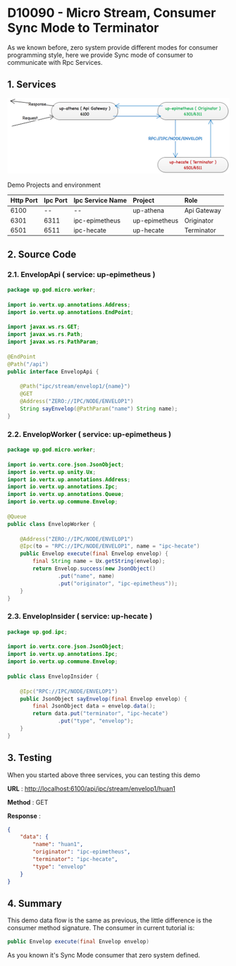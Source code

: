 # D10090 - Micro Stream, Consumer Sync Mode to Terminator

As we known before, zero system provide different modes for consumer programming style, here we provide Sync mode of consumer to communicate with Rpc Services.

## 1. Services

![](/doc/image/d10090-1.png)

Demo Projects and environment

| Http Port | Ipc Port | Ipc Service Name | Project | Role |
| :--- | :--- | :--- | :--- | :--- |
| 6100 | -- | -- | up-athena | Api Gateway |
| 6301 | 6311 | ipc-epimetheus | up-epimetheus | Originator |
| 6501 | 6511 | ipc-hecate | up-hecate | Terminator |

## 2. Source Code

### 2.1. EnvelopApi \( service: up-epimetheus \)

```java
package up.god.micro.worker;

import io.vertx.up.annotations.Address;
import io.vertx.up.annotations.EndPoint;

import javax.ws.rs.GET;
import javax.ws.rs.Path;
import javax.ws.rs.PathParam;

@EndPoint
@Path("/api")
public interface EnvelopApi {

    @Path("ipc/stream/envelop1/{name}")
    @GET
    @Address("ZERO://IPC/NODE/ENVELOP1")
    String sayEnvelop(@PathParam("name") String name);
}
```

### 2.2. EnvelopWorker \( service: up-epimetheus \)

```java
package up.god.micro.worker;

import io.vertx.core.json.JsonObject;
import io.vertx.up.unity.Ux;
import io.vertx.up.annotations.Address;
import io.vertx.up.annotations.Ipc;
import io.vertx.up.annotations.Queue;
import io.vertx.up.commune.Envelop;

@Queue
public class EnvelopWorker {

    @Address("ZERO://IPC/NODE/ENVELOP1")
    @Ipc(to = "RPC://IPC/NODE/ENVELOP1", name = "ipc-hecate")
    public Envelop execute(final Envelop envelop) {
        final String name = Ux.getString(envelop);
        return Envelop.success(new JsonObject()
                .put("name", name)
                .put("originator", "ipc-epimetheus"));
    }
}
```

### 2.3. EnvelopInsider \( service: up-hecate \)

```java
package up.god.ipc;

import io.vertx.core.json.JsonObject;
import io.vertx.up.annotations.Ipc;
import io.vertx.up.commune.Envelop;

public class EnvelopInsider {

    @Ipc("RPC://IPC/NODE/ENVELOP1")
    public JsonObject sayEnvelop(final Envelop envelop) {
        final JsonObject data = envelop.data();
        return data.put("terminator", "ipc-hecate")
                .put("type", "envelop");
    }
}
```

## 3. Testing

When you started above three services, you can testing this demo

**URL** : [http://localhost:6100/api/ipc/stream/envelop1/huan1](http://localhost:6100/api/ipc/stream/envelop1/huan1)

**Method** : GET

**Response** :

```json
{
    "data": {
        "name": "huan1",
        "originator": "ipc-epimetheus",
        "terminator": "ipc-hecate",
        "type": "envelop"
    }
}
```

## 4. Summary

This demo data flow is the same as previous, the little difference is the consumer method signature. The consumer in current tutorial is:

```java
public Envelop execute(final Envelop envelop)
```

As you known it's Sync Mode consumer that zero system defined.

